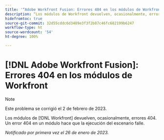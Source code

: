 ```yaml
---
title: '“Adobe Workfront Fusion: Errores 404 en los módulos de Workfront”'
description: “Los módulos de Workfront devuelven, ocasionalmente, errores 404. Un error 404 en un módulo hace que la ejecución del escenario falle.”
hidefromtoc: true
source-git-commit: 32d55cddc6d3489e3f3f2b87c46fc682199b6247
workflow-type: ht
source-wordcount: '54'
ht-degree: 100%

---
```



# [!DNL Adobe Workfront Fusion]: Errores 404 en los módulos de Workfront

>[!NOTE]
>
>Este problema se corrigió el 2 de febrero de 2023.

Los módulos de [!DNL Workfront] devuelven, ocasionalmente, errores 404. Un error 404 en un módulo hace que la ejecución del escenario falle.

_Notificado por primera vez el 26 de enero de 2023._

